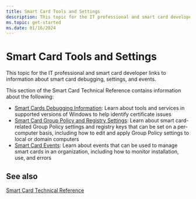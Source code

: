 ```yaml
---
title: Smart Card Tools and Settings 
description: This topic for the IT professional and smart card developer links to information about smart card debugging, settings, and events.
ms.topic: get-started
ms.date: 01/16/2024
---
```


# Smart Card Tools and Settings

This topic for the IT professional and smart card developer links to information about smart card debugging, settings, and events.

This section of the Smart Card Technical Reference contains information about the following:

- [Smart Cards Debugging Information](smart-card-debugging-information.md): Learn about tools and services in supported versions of Windows to help identify certificate issues
- [Smart Card Group Policy and Registry Settings](smart-card-group-policy-and-registry-settings.md): Learn about smart card-related Group Policy settings and registry keys that can be set on a per-computer basis, including how to edit and apply Group Policy settings to local or domain computers
- [Smart Card Events](smart-card-events.md): Learn about events that can be used to manage smart cards in an organization, including how to monitor installation, use, and errors

## See also

[Smart Card Technical Reference](smart-card-windows-smart-card-technical-reference.md)
